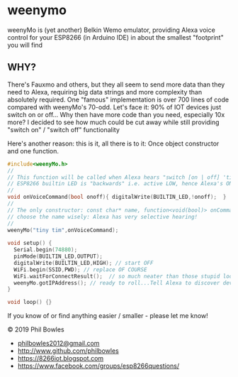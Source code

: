 # weenymo
weenyMo is (yet another) Belkin Wemo emulator, providing Alexa voice control for your ESP8266 (in Arduino IDE) in about the smallest "footprint" you will find

## WHY? 
There's Fauxmo and others, but they all seem to send more data than they need to Alexa, requiring big data strings and more complexity than absolutely required. One "famous" implementation is over 700 lines of code compared with weenyMo's 70-odd. Let's face it: 90% of IOT devices just switch on or off... Why then have more code than you need, especially 10x more? I decided to see how much could be cut away while still providing "switch on" / "switch off" functionality

Here's another reason: this is it, all there is to it: Once object constructor and one function.
```cpp
#include<weenyMo.h>
//
// This function will be called when Alexa hears "switch [on | off] 'tiny tim'" 
// ESP8266 builtin LED is "backwards" i.e. active LOW, hence Alexa's ON=1 needs reversing
//
void onVoiceCommand(bool onoff){ digitalWrite(BUILTIN_LED,!onoff);  } 
//
// The only constructor: const char* name, function<void(bool)> onCommand
// choose the name wisely: Alexa has very selective hearing!
//
weenyMo("tiny tim",onVoiceCommand);
           
void setup() {
  Serial.begin(74880);
  pinMode(BUILTIN_LED,OUTPUT);
  digitalWrite(BUILTIN_LED,HIGH); // start OFF 
  WiFi.begin(SSID,PWD); // replace OF COURSE
  WiFi.waitForConnectResult();  // so much neater than those stupid loops and dots
  weenyMo.gotIPAddress(); // ready to roll...Tell Alexa to discover devices.
}

void loop() {}

```
If you know of or find anything easier / smaller - please let me know!

© 2019 Phil Bowles
* philbowles2012@gmail.com
* http://www.github.com/philbowles
* https://8266iot.blogspot.com
* https://www.facebook.com/groups/esp8266questions/
